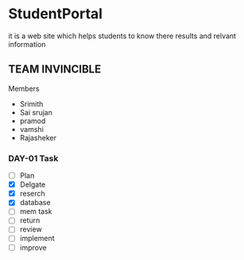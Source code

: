 # StudentPortal
 it is a web site which helps students to know there results and relvant information 

## TEAM INVINCIBLE 
 Members 
* Srimith
* Sai srujan
* pramod
* vamshi
* Rajasheker
### DAY-01 Task

- [ ] Plan
- [x] Delgate
- [x] reserch
- [x] database
- [ ] mem task
- [ ] return 
- [ ] review
- [ ] implement
- [ ] improve